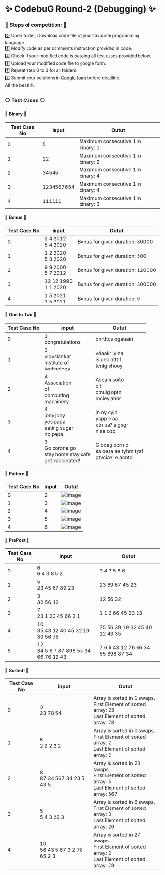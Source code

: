 # :sparkles: CodebuG Round-2 (Debugging) :sparkles:

### :large_blue_circle: Steps of competition: :large_blue_circle:
:zero: Open folder, Download code file of your favourite programming language. <br>
:one: Modify code as per comments instruction provided in code. <br>
:two: Check if your modified code is passing all test cases provided below. <br>
:three: Upload your modified code file to google form. <br>
:four: Repeat step 0 to 3 for all folders. <br>
:five: Submit your solutions in [Google form](https://forms.gle/UyHSosnZLawzFfj78) before deadline. <br>
All the best! :thumbsup:

### :white_circle: Test Cases :white_circle:

#### :large_orange_diamond: Binary :large_orange_diamond:
Test Case No | input | Outut
--- | --- | ---
0 | 5 | Maximum consecutive 1 in binary: 1
1 | 22 | Maximum consecutive 1 in binary: 2
2 | 34545 | Maximum consecutive 1 in binary: 4
3 | 1234567654 | Maximum consecutive 1 in binary: 4
4 | 111111 | Maximum consecutive 1 in binary: 3

#### :large_orange_diamond: Bonus :large_orange_diamond:
Test Case No | input | Outut
--- | --- | ---
0 | 2 4 2012 <br> 5 4 2020 | Bonus for given duration: 80000
1 | 1 2 2020 <br> 5 3 2020 | Bonus for given duration: 500
2 | 9 9 2000 <br> 5 7 2012 | Bonus for given duration: 120000
3 | 12 12 1990 <br> 1 1 2020 | Bonus for given duration: 300000
4 | 1 5 2021 <br> 1 5 2021 | Bonus for given duration: 0

#### :large_orange_diamond: One to Two :large_orange_diamond:
Test Case No | input | Outut
--- | --- | ---
0 | 1 <br> congratulations | cnrtltos ogauain
1 | 3 <br> vidyalankar <br> institute of <br> technology | vdaakr iylna <br> isiueo nttt f <br> tcnlg ehooy
2 | 4 <br> Association <br> of <br> computing <br> machinery | Ascain soito <br> o f <br> cmuig optn <br> mciey ahnr
3 | 4 <br> jony jony <br> yes papa <br> eating sugar <br> no papa | jn oy oyjn <br> yspp e aa <br> etn ua? aigsgr <br> n aa opp
4 | 3 <br> Go corona go <br> stay home stay safe <br> get vaccinated! | G ooag ocrn o <br> sa oesa ae tyhm tysf <br> gtvciae! e acntd

#### :large_orange_diamond: Pattern :large_orange_diamond:
Test Case No | input | Outut
--- | --- | ---
0 | 2 | ![image](https://drive.google.com/uc?export=view&id=1VzhNiw3VUTS8_I6fd-5kAgcucZrx-h_N)
1 | 3 | ![image](https://drive.google.com/uc?export=view&id=152EpORJMtZz8V6sjDVtScPpLGxLKS-a5)
2 | 4 | ![image](https://drive.google.com/uc?export=view&id=1rCv7dkNC82-tz9Vf4WX4lmwygy0N3Bsd)
3 | 5 | ![image](https://drive.google.com/uc?export=view&id=182q1--LoNx54DV_gZGXQcw5Y6sxOyue7)
4 | 6 | ![image](https://drive.google.com/uc?export=view&id=1exbjgsExfhf0TDdqnXrjkNNrx4b64uE0)

#### :large_orange_diamond: PrePost :large_orange_diamond:
Test Case No | input | Outut
--- | --- | ---
0 | 6 <br> 6 4 3 8 5 2 | 3 4 2 5 8 6
1 | 5 <br> 23 45 67 89 23 | 23 89 67 45 23
2 | 3 <br> 32 56 12 | 12 56 32
3 | 7 <br> 23 1 23 45 66 2 1 | 1 1 2 66 45 23 23
4 | 10 <br> 35 43 12 40 45 32 19 39 56 75 | 75 56 39 19 32 45 40 12 43 35
5 | 12 <br> 34 5 6 7 87 898 55 34 66 76 12 43 | 7 6 5 43 12 76 66 34 55 898 87 34

#### :large_orange_diamond: Sorted! :large_orange_diamond:
Test Case No | input | Outut
--- | --- | ---
0 | 3 <br> 23 78 54 | Array is sorted in 1 swaps. <br> First Element of sorted array: 23 <br> Last Element of sorted array: 78
1 | 5 <br> 2 2 2 2 2 | Array is sorted in 0 swaps. <br> First Element of sorted array: 2 <br> Last Element of sorted array: 2
2 | 8 <br> 87 34 567 34 23 5 43 5 | Array is sorted in 20 swaps. <br> First Element of sorted array: 5 <br> Last Element of sorted array: 567
3 | 5 <br> 5 4 3 26 3 | Array is sorted in 6 swaps. <br> First Element of sorted array: 3 <br> Last Element of sorted array: 26
4 | 10 <br> 56 43 5 67 3 2 78 65 2 3 | Array is sorted in 27 swaps. <br> First Element of sorted array: 2 <br> Last Element of sorted array: 78
